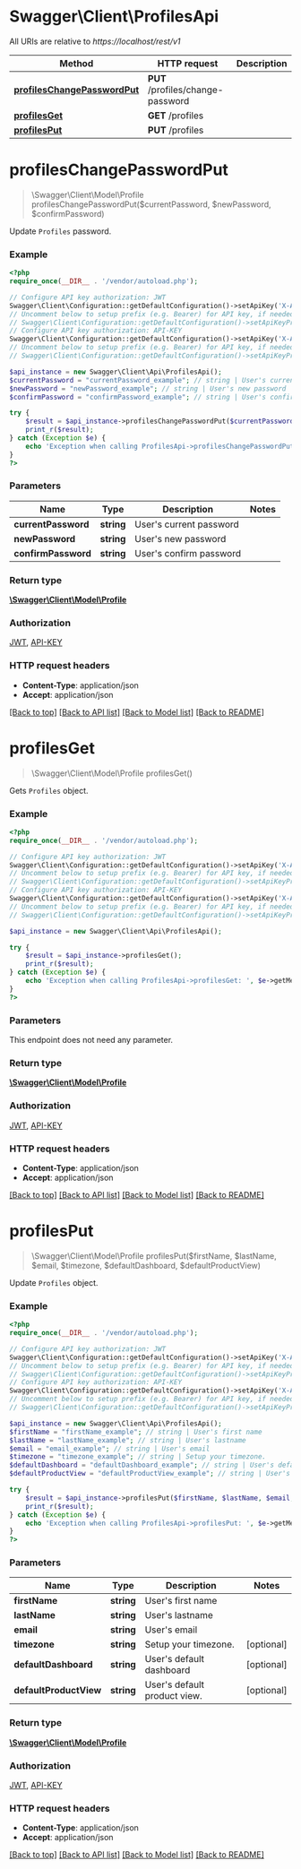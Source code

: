 # Swagger\Client\ProfilesApi

All URIs are relative to *https://localhost/rest/v1*

Method | HTTP request | Description
------------- | ------------- | -------------
[**profilesChangePasswordPut**](ProfilesApi.md#profilesChangePasswordPut) | **PUT** /profiles/change-password | 
[**profilesGet**](ProfilesApi.md#profilesGet) | **GET** /profiles | 
[**profilesPut**](ProfilesApi.md#profilesPut) | **PUT** /profiles | 


# **profilesChangePasswordPut**
> \Swagger\Client\Model\Profile profilesChangePasswordPut($currentPassword, $newPassword, $confirmPassword)



Update `Profiles` password.

### Example
```php
<?php
require_once(__DIR__ . '/vendor/autoload.php');

// Configure API key authorization: JWT
Swagger\Client\Configuration::getDefaultConfiguration()->setApiKey('X-Authorization-JWT', 'YOUR_API_KEY');
// Uncomment below to setup prefix (e.g. Bearer) for API key, if needed
// Swagger\Client\Configuration::getDefaultConfiguration()->setApiKeyPrefix('X-Authorization-JWT', 'Bearer');
// Configure API key authorization: API-KEY
Swagger\Client\Configuration::getDefaultConfiguration()->setApiKey('X-API-KEY', 'YOUR_API_KEY');
// Uncomment below to setup prefix (e.g. Bearer) for API key, if needed
// Swagger\Client\Configuration::getDefaultConfiguration()->setApiKeyPrefix('X-API-KEY', 'Bearer');

$api_instance = new Swagger\Client\Api\ProfilesApi();
$currentPassword = "currentPassword_example"; // string | User's current password
$newPassword = "newPassword_example"; // string | User's new password
$confirmPassword = "confirmPassword_example"; // string | User's confirm password

try {
    $result = $api_instance->profilesChangePasswordPut($currentPassword, $newPassword, $confirmPassword);
    print_r($result);
} catch (Exception $e) {
    echo 'Exception when calling ProfilesApi->profilesChangePasswordPut: ', $e->getMessage(), PHP_EOL;
}
?>
```

### Parameters

Name | Type | Description  | Notes
------------- | ------------- | ------------- | -------------
 **currentPassword** | **string**| User&#39;s current password |
 **newPassword** | **string**| User&#39;s new password |
 **confirmPassword** | **string**| User&#39;s confirm password |

### Return type

[**\Swagger\Client\Model\Profile**](../Model/Profile.md)

### Authorization

[JWT](../../README.md#JWT), [API-KEY](../../README.md#API-KEY)

### HTTP request headers

 - **Content-Type**: application/json
 - **Accept**: application/json

[[Back to top]](#) [[Back to API list]](../../README.md#documentation-for-api-endpoints) [[Back to Model list]](../../README.md#documentation-for-models) [[Back to README]](../../README.md)

# **profilesGet**
> \Swagger\Client\Model\Profile profilesGet()



Gets `Profiles` object.

### Example
```php
<?php
require_once(__DIR__ . '/vendor/autoload.php');

// Configure API key authorization: JWT
Swagger\Client\Configuration::getDefaultConfiguration()->setApiKey('X-Authorization-JWT', 'YOUR_API_KEY');
// Uncomment below to setup prefix (e.g. Bearer) for API key, if needed
// Swagger\Client\Configuration::getDefaultConfiguration()->setApiKeyPrefix('X-Authorization-JWT', 'Bearer');
// Configure API key authorization: API-KEY
Swagger\Client\Configuration::getDefaultConfiguration()->setApiKey('X-API-KEY', 'YOUR_API_KEY');
// Uncomment below to setup prefix (e.g. Bearer) for API key, if needed
// Swagger\Client\Configuration::getDefaultConfiguration()->setApiKeyPrefix('X-API-KEY', 'Bearer');

$api_instance = new Swagger\Client\Api\ProfilesApi();

try {
    $result = $api_instance->profilesGet();
    print_r($result);
} catch (Exception $e) {
    echo 'Exception when calling ProfilesApi->profilesGet: ', $e->getMessage(), PHP_EOL;
}
?>
```

### Parameters
This endpoint does not need any parameter.

### Return type

[**\Swagger\Client\Model\Profile**](../Model/Profile.md)

### Authorization

[JWT](../../README.md#JWT), [API-KEY](../../README.md#API-KEY)

### HTTP request headers

 - **Content-Type**: application/json
 - **Accept**: application/json

[[Back to top]](#) [[Back to API list]](../../README.md#documentation-for-api-endpoints) [[Back to Model list]](../../README.md#documentation-for-models) [[Back to README]](../../README.md)

# **profilesPut**
> \Swagger\Client\Model\Profile profilesPut($firstName, $lastName, $email, $timezone, $defaultDashboard, $defaultProductView)



Update `Profiles` object.

### Example
```php
<?php
require_once(__DIR__ . '/vendor/autoload.php');

// Configure API key authorization: JWT
Swagger\Client\Configuration::getDefaultConfiguration()->setApiKey('X-Authorization-JWT', 'YOUR_API_KEY');
// Uncomment below to setup prefix (e.g. Bearer) for API key, if needed
// Swagger\Client\Configuration::getDefaultConfiguration()->setApiKeyPrefix('X-Authorization-JWT', 'Bearer');
// Configure API key authorization: API-KEY
Swagger\Client\Configuration::getDefaultConfiguration()->setApiKey('X-API-KEY', 'YOUR_API_KEY');
// Uncomment below to setup prefix (e.g. Bearer) for API key, if needed
// Swagger\Client\Configuration::getDefaultConfiguration()->setApiKeyPrefix('X-API-KEY', 'Bearer');

$api_instance = new Swagger\Client\Api\ProfilesApi();
$firstName = "firstName_example"; // string | User's first name
$lastName = "lastName_example"; // string | User's lastname
$email = "email_example"; // string | User's email
$timezone = "timezone_example"; // string | Setup your timezone.
$defaultDashboard = "defaultDashboard_example"; // string | User's default dashboard
$defaultProductView = "defaultProductView_example"; // string | User's default product view.

try {
    $result = $api_instance->profilesPut($firstName, $lastName, $email, $timezone, $defaultDashboard, $defaultProductView);
    print_r($result);
} catch (Exception $e) {
    echo 'Exception when calling ProfilesApi->profilesPut: ', $e->getMessage(), PHP_EOL;
}
?>
```

### Parameters

Name | Type | Description  | Notes
------------- | ------------- | ------------- | -------------
 **firstName** | **string**| User&#39;s first name |
 **lastName** | **string**| User&#39;s lastname |
 **email** | **string**| User&#39;s email |
 **timezone** | **string**| Setup your timezone. | [optional]
 **defaultDashboard** | **string**| User&#39;s default dashboard | [optional]
 **defaultProductView** | **string**| User&#39;s default product view. | [optional]

### Return type

[**\Swagger\Client\Model\Profile**](../Model/Profile.md)

### Authorization

[JWT](../../README.md#JWT), [API-KEY](../../README.md#API-KEY)

### HTTP request headers

 - **Content-Type**: application/json
 - **Accept**: application/json

[[Back to top]](#) [[Back to API list]](../../README.md#documentation-for-api-endpoints) [[Back to Model list]](../../README.md#documentation-for-models) [[Back to README]](../../README.md)

